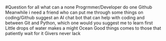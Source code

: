 #Question for all
what can a none Progrmmer/Developer do one Github
Meanwhile i need a friend who can put me through some things on coding/Github
suggest an AI chat bot that can help with coding 
and between Git and Python, which one would you suggest me to learn first 
Little drops of water makes a might Ocean
Good things comes to those that patiently wait for it
Givers never lack
